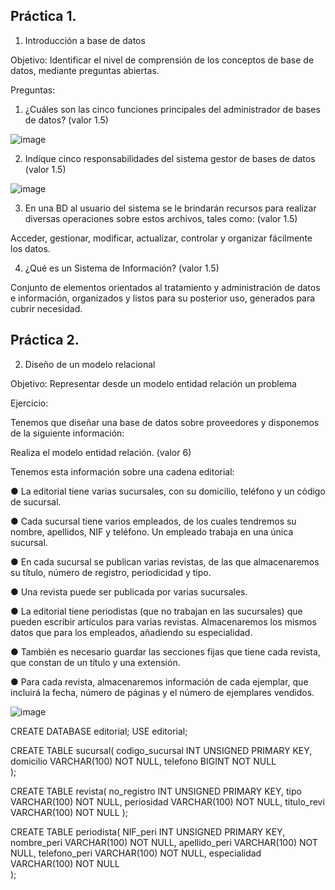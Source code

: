## Práctica 1.

1. Introducción a base de datos

Objetivo: Identificar el nivel de comprensión de los conceptos de base de datos,
mediante preguntas abiertas.
 
Preguntas:

1. ¿Cuáles son las cinco funciones principales del administrador de bases de datos?
(valor 1.5)

![image](https://user-images.githubusercontent.com/102439883/171485380-423cd46d-7163-4ae7-a04a-7ea112f170e7.png)


2. Indíque cinco responsabilidades del sistema gestor de bases de datos (valor 1.5)

![image](https://user-images.githubusercontent.com/102439883/171485497-925b43d5-05de-44b1-974c-39d66536b788.png)


3. En una BD al usuario del sistema se le brindarán recursos para realizar diversas
operaciones sobre estos archivos, tales como: (valor 1.5)

Acceder, gestionar, modificar, actualizar, controlar y organizar fácilmente los datos.

4. ¿Qué es un Sistema de Información? (valor 1.5)

Conjunto de elementos orientados al tratamiento y administración de datos e información, organizados y listos para su posterior uso, generados para cubrir necesidad.

## Práctica 2.

2. Diseño de un modelo relacional

Objetivo: Representar desde un modelo entidad relación un problema


Ejercicio:

Tenemos que diseñar una base de datos sobre proveedores y disponemos de la siguiente
información:

Realiza el modelo entidad relación. (valor 6)

Tenemos esta información sobre una cadena editorial:

● La editorial tiene varias sucursales, con su domicilio, teléfono y un código de
sucursal.

● Cada sucursal tiene varios empleados, de los cuales tendremos su nombre,
apellidos, NIF y teléfono. Un empleado trabaja en una única sucursal.

● En cada sucursal se publican varias revistas, de las que almacenaremos su título,
número de registro, periodicidad y tipo.

● Una revista puede ser publicada por varias sucursales.

● La editorial tiene periodistas (que no trabajan en las sucursales) que pueden
escribir artículos para varias revistas. Almacenaremos los mismos datos que para
los empleados, añadiendo su especialidad.

● También es necesario guardar las secciones fijas que tiene cada revista, que
constan de un título y una extensión.

● Para cada revista, almacenaremos información de cada ejemplar, que incluirá la
fecha, número de páginas y el número de ejemplares vendidos.


![image](https://user-images.githubusercontent.com/102439883/170845881-490be95e-8122-4a91-bb2f-a32b9ee51043.png)

CREATE DATABASE editorial;
USE editorial;

CREATE TABLE sucursal(
  codigo_sucursal INT UNSIGNED PRIMARY KEY,
  domicilio VARCHAR(100) NOT NULL,
  telefono BIGINT NOT NULL  
);                

CREATE TABLE revista(
  no_registro INT UNSIGNED PRIMARY KEY,
  tipo VARCHAR(100) NOT NULL,
  periosidad VARCHAR(100) NOT NULL,
  titulo_revi VARCHAR(100) NOT NULL
);  


CREATE TABLE periodista(
  NIF_peri INT UNSIGNED PRIMARY KEY,
  nombre_peri VARCHAR(100) NOT NULL,
  apellido_peri VARCHAR(100) NOT NULL,
  telefono_peri VARCHAR(100) NOT NULL,
  especialidad VARCHAR(100) NOT NULL  
);
